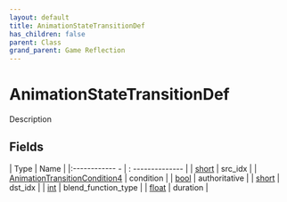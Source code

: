 ```yaml
---
layout: default
title: AnimationStateTransitionDef
has_children: false
parent: Class
grand_parent: Game Reflection
---
```

# AnimationStateTransitionDef
Description 

## Fields
| Type | Name |
|:------------ - | : -------------- |
| [short](game-reflection/components/short.md) | src_idx |
| [AnimationTransitionCondition4](game-reflection/components/animation_transition_condition4.md) | condition |
| [bool](game-reflection/components/bool.md) | authoritative |
| [short](game-reflection/components/short.md) | dst_idx |
| [int](game-reflection/enums/int.md) | blend_function_type |
| [float](game-reflection/components/float.md) | duration |
